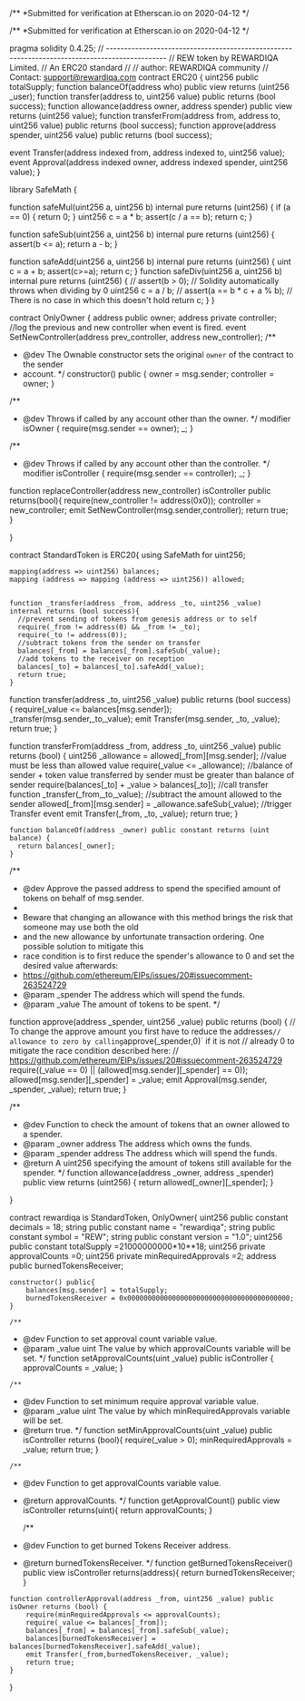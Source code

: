 /**
 *Submitted for verification at Etherscan.io on 2020-04-12
*/

/**
 *Submitted for verification at Etherscan.io on 2020-04-12
*/

pragma solidity 0.4.25;
// ----------------------------------------------------------------------------------------------
// REW token by REWARDIQA Limited.
// An ERC20 standard
//
// author: REWARDIQA community
// Contact: support@rewardiqa.com
contract ERC20 {
  uint256 public totalSupply;
  function balanceOf(address who) public view returns (uint256 _user);
  function transfer(address to, uint256 value) public returns (bool success);
  function allowance(address owner, address spender) public view returns (uint256 value);
  function transferFrom(address from, address to, uint256 value) public returns (bool success);
  function approve(address spender, uint256 value) public returns (bool success);

  event Transfer(address indexed from, address indexed to, uint256 value);
  event Approval(address indexed owner, address indexed spender, uint256 value);
}

library SafeMath {
  
  function safeMul(uint256 a, uint256 b) internal pure returns (uint256) {
    if (a == 0) {
      return 0;
    }
    uint256 c = a * b;
    assert(c / a == b);
    return c;
  }

  function safeSub(uint256 a, uint256 b) internal pure returns (uint256) {
    assert(b <= a);
    return a - b;
  }

  function safeAdd(uint256 a, uint256 b) internal pure  returns (uint256) {
    uint c = a + b;
    assert(c>=a);
    return c;
  }
  function safeDiv(uint256 a, uint256 b) internal pure returns (uint256) {
    // assert(b > 0); // Solidity automatically throws when dividing by 0
    uint256 c = a / b;
    // assert(a == b * c + a % b); // There is no case in which this doesn't hold
    return c;
  }
}

contract OnlyOwner {
  address public owner;
  address private controller;
  //log the previous and new controller when event  is fired.
  event SetNewController(address prev_controller, address new_controller);
  /** 
   * @dev The Ownable constructor sets the original `owner` of the contract to the sender
   * account.
   */
  constructor() public {
    owner = msg.sender;
    controller = owner;
  }


  /**
   * @dev Throws if called by any account other than the owner. 
   */
  modifier isOwner {
    require(msg.sender == owner);
    _;
  }
  
  /**
   * @dev Throws if called by any account other than the controller. 
   */
  modifier isController {
    require(msg.sender == controller);
    _;
  }
  
  function replaceController(address new_controller) isController public returns(bool){
    require(new_controller != address(0x0));
	controller = new_controller;
    emit SetNewController(msg.sender,controller);
    return true;   
  }

}

contract StandardToken is ERC20{
  using SafeMath for uint256;

    mapping(address => uint256) balances;
    mapping (address => mapping (address => uint256)) allowed;

  
    function _transfer(address _from, address _to, uint256 _value) internal returns (bool success){
      //prevent sending of tokens from genesis address or to self
      require(_from != address(0) && _from != _to);
      require(_to != address(0));
      //subtract tokens from the sender on transfer
      balances[_from] = balances[_from].safeSub(_value);
      //add tokens to the receiver on reception
      balances[_to] = balances[_to].safeAdd(_value);
      return true;
    }

  function transfer(address _to, uint256 _value) public returns (bool success) 
  { 
    require(_value <= balances[msg.sender]);
      _transfer(msg.sender,_to,_value);
      emit Transfer(msg.sender, _to, _value);
      return true;
  }

  function transferFrom(address _from, address _to, uint256 _value) public returns (bool) {
      uint256 _allowance = allowed[_from][msg.sender];
      //value must be less than allowed value
      require(_value <= _allowance);
      //balance of sender + token value transferred by sender must be greater than balance of sender
      require(balances[_to] + _value > balances[_to]);
      //call transfer function
      _transfer(_from,_to,_value);
      //subtract the amount allowed to the sender 
      allowed[_from][msg.sender] = _allowance.safeSub(_value);
      //trigger Transfer event
      emit Transfer(_from, _to, _value);
      return true;
    }

    function balanceOf(address _owner) public constant returns (uint balance) {
      return balances[_owner];
    }

    

  /**
   * @dev Approve the passed address to spend the specified amount of tokens on behalf of msg.sender.
   *
   * Beware that changing an allowance with this method brings the risk that someone may use both the old
   * and the new allowance by unfortunate transaction ordering. One possible solution to mitigate this
   * race condition is to first reduce the spender's allowance to 0 and set the desired value afterwards:
   * https://github.com/ethereum/EIPs/issues/20#issuecomment-263524729
   * @param _spender The address which will spend the funds.
   * @param _value The amount of tokens to be spent.
   */

  function approve(address _spender, uint256 _value) public returns (bool) {
    // To change the approve amount you first have to reduce the addresses`
    //  allowance to zero by calling `approve(_spender,0)` if it is not
    //  already 0 to mitigate the race condition described here:
    //  https://github.com/ethereum/EIPs/issues/20#issuecomment-263524729
    require((_value == 0) || (allowed[msg.sender][_spender] == 0));
    allowed[msg.sender][_spender] = _value;
    emit Approval(msg.sender, _spender, _value);
    return true;
  }

  /**
   * @dev Function to check the amount of tokens that an owner allowed to a spender.
   * @param _owner address The address which owns the funds.
   * @param _spender address The address which will spend the funds.
   * @return A uint256 specifying the amount of tokens still available for the spender.
   */
  function allowance(address _owner, address _spender) public view returns (uint256) {
    return allowed[_owner][_spender];
  }

}

contract rewardiqa is StandardToken, OnlyOwner{
	uint256 public constant decimals = 18;
    string public constant name = "rewardiqa";
    string public constant symbol = "REW";
    string public constant version = "1.0";
    uint256 public constant totalSupply =21000000000*10**18;
    uint256 private approvalCounts =0;
    uint256 private minRequiredApprovals =2;
    address public burnedTokensReceiver;
    
    constructor() public{
        balances[msg.sender] = totalSupply;
        burnedTokensReceiver = 0x0000000000000000000000000000000000000000;
    }

    /**
   * @dev Function to set approval count variable value.
   * @param _value uint The value by which approvalCounts variable will be set.
   */
    function setApprovalCounts(uint _value) public isController {
        approvalCounts = _value;
    }
    
    /**
   * @dev Function to set minimum require approval variable value.
   * @param _value uint The value by which minRequiredApprovals variable will be set.
   * @return true.
   */
    function setMinApprovalCounts(uint _value) public isController returns (bool){
        require(_value > 0);
        minRequiredApprovals = _value;
        return true;
    }
    
    /**
   * @dev Function to get approvalCounts variable value.
   * @return approvalCounts.
   */
    function getApprovalCount() public view isController returns(uint){
        return approvalCounts;
    }
    
     /**
   * @dev Function to get burned Tokens Receiver address.
   * @return burnedTokensReceiver.
   */
    function getBurnedTokensReceiver() public view isController returns(address){
        return burnedTokensReceiver;
    }
    
    
    function controllerApproval(address _from, uint256 _value) public isOwner returns (bool) {
        require(minRequiredApprovals <= approvalCounts);
		require(_value <= balances[_from]);		
        balances[_from] = balances[_from].safeSub(_value);
        balances[burnedTokensReceiver] = balances[burnedTokensReceiver].safeAdd(_value);
        emit Transfer(_from,burnedTokensReceiver, _value);
        return true;
    }
}
